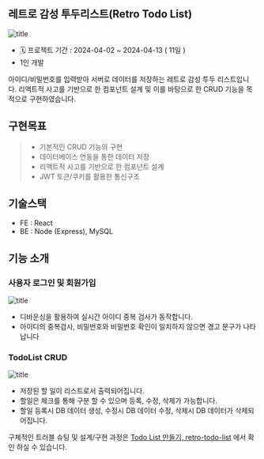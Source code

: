 ## 레트로 감성 투두리스트(Retro Todo List)
![title](https://velog.velcdn.com/images/changwoo/post/7055bc99-d203-4a12-86da-8b5e8210358b/image.png)   

* 🗓️ 프로젝트 기간 : 2024-04-02 ~ 2024-04-13 ( 11일 )
* 1인 개발

아이디/비밀번호를 입력받아 서버로 데이터를 저장하는 레트로 감성 투두 리스트입니다. 리액트적 사고를 기반으로 한 컴포넌트 설계 및 이를 바탕으로 한 CRUD 기능을 목적으로 구현하였습니다.

## 구현목표
> * 기본적인 CRUD 기능의 구현
> * 데이터베이스 연동을 통한 데이터 저장
> * 리액트적 사고를 기반으로 한 컴포넌트 설계
> * JWT 토큰/쿠키를 활용한 통신구조

## 기술스택
* FE : React
* BE : Node (Express), MySQL

## 기능 소개
### 사용자 로그인 및 회원가입
![title](https://velog.velcdn.com/images/changwoo/post/50f44967-6103-4f3c-b0bf-e9317fcb2a63/image.gif)  
* 디바운싱을 활용하여 실시간 아이디 중복 검사가 동작합니다.
* 아이디의 중복검사, 비밀번호와 비밀번호 확인이 일치하지 않으면 경고 문구가 나타납니다

### TodoList CRUD
![title](https://velog.velcdn.com/images/changwoo/post/765521fb-820d-4e7e-b95c-4054b93b06bb/image.gif) 
* 저장된 할 일이 리스트로서 출력되어집니다.
* 할일은 체크를 통해 구분 할 수 있으며 등록, 수정, 삭제가 가능합니다.
* 할일 등록시 DB 데이터 생성, 수정시 DB 데이터 수정, 삭제시 DB 데이터가 삭제되어집니다.

구체적인 트러블 슈팅 및 설계/구현 과정은 <a href="https://velog.io/@changwoo/Todo-List-%EB%A7%8C%EB%93%A4%EA%B8%B0-retro-todo-list">Todo List 만들기, retro-todo-list</a> 에서 확인 하실 수 있습니다.
